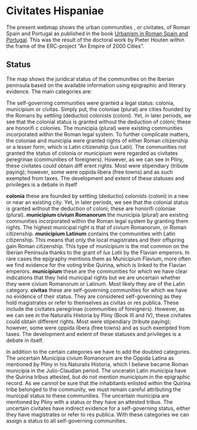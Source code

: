 # Civitates Hispaniae

The present webmap shows the urban communities , or civitates, of Roman Spain and Portugal as published in the book [Urbanism in Roman Spain and Portugal](https://www.routledge.com/Urbanisation-in-Roman-Spain-and-Portugal-Civitates-Hispaniae-in-the-Early/Houten/p/book/9780367900779). This was the result of the doctoral work by Pieter Houten within the frame of the ERC-project "An Empire of 2000 Cities".
## Status
The map shows the juridical status of the communities on the Iberian peninsula based on the available information using epigraphic and literary evidence. The main categories are:

The self-governing communities were granted a legal status: colonia, municipium or civitas. Simply put, the coloniae (plural) are cities founded by the
Romans by settling (deductio) colonists (coloni). Yet, in later periods, we see that
the colonial status is granted without the deduction of coloni; these are honorifi c
colonies. The municipia (plural) were existing communities incorporated within
the Roman legal system. To further complicate matters, the coloniae and municipia were granted rights of either Roman citizenship or a lesser form, which is
Latin citizenship (ius Latii). The communities not granted the status of colonia or
municipium were regarded as civitates peregrinae (communities of foreigners).
However, as we can see in Pliny, these civitates could obtain diff erent rights. Most
were stipendiary (tribute paying); however, some were oppida libera (free towns)
and as such exempted from taxes. The development and extent of these statuses
and privileges is a debate in itself

**colonia** these are founded by settling (deductio) colonists (coloni) in a new or near an existing city. Yet, in later periods, we see that
the colonial status is granted without the deduction of coloni; these are honorifi coloniae (plural). 
**municipium civium Romanorum** the municipia (plural) are existing communities incorporated within the Roman legal system by granting them rights. The highest municipal right is that of civium Romanorum, or Roman citizenship. 
**municipium Latinum** contains the communities with Latin citizenship. This means that only the local magistrates and their offspring gain Roman citizenship. This type of municipium is the mst common on the Iberian Peninsula thanks to the grant of *Ius Latii* by the Flavian emperors. In rare cases the epigraphy mentions them as Municipium Flavium, more often we find evidence for the voting tribe Quirina, which is linked to the Flavian emperors. 
**municipium** these are the communities for which we have clear indications that they held municipal rights but we are uncertain whether they were civium Romanorum or Latinum. Most likely they are of the Latin category.
**civitas** these are self-governing communities for which we have no evidence of their status. They are considered self-goverining as they hold magistrates or refer to themselves as civitas or res publica. These include the civitates peregrinae (communities of foreigners). However, as we can see in the Naturalis Historia by Pliny (Book III and IV), these civitates could obtain different rights. Most were stipendiary (tribute paying); however, some were oppida libera (free towns) and as such exempted from taxes. The development and extent of these statuses and privileges is a debate in itself. 

In addition to the certain categories we have to add the doubted categories. The uncertain Municipia civium Romanorum are the Oppida Latina as mentioned by Pliny in his Naturalis Historia, which I believe became Roman municipia in the Julio-Claudian period. The unceratin Latin municipia have the Quirina tribus attested, but do not mention municipium in the epigraphic record. As we cannot be sure that the inhabitants enlisted within the Quirina tribe belonged to the community, we must remain careful attributing the municpal status to these communities. The uncertain municipia are mentioned by Pliny with a status or they have an attested tribus. The uncertain civitates have indirect evidence for a self-governing status, either they have magistrates or refer to res publica. With these categories we can assign a status to all self-governing communities.
